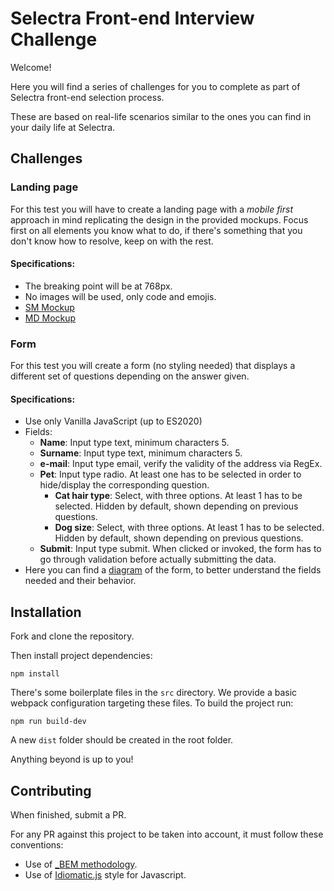 # Selectra Front-end Interview Challenge

Welcome!

Here you will find a series of challenges for you to complete as part of Selectra front-end selection process.

These are based on real-life scenarios similar to the ones you can find in your daily life at Selectra. 

## Challenges

### Landing page
For this test you will have to create a landing page with a _mobile first_ approach in mind replicating the design in the provided mockups. Focus first on all elements you know what to do, if there's something that you don't know how to resolve, keep on with the rest.
 

#### Specifications:

- The breaking point will be at 768px.
- No images will be used, only code and emojis. 
- [SM Mockup](./img/ex1-sm.png)
- [MD Mockup](./img/ex1-md.png)


### Form
For this test you will create a form (no styling needed) that displays a different set of questions depending on the answer given.

#### Specifications:
- Use only Vanilla JavaScript (up to ES2020)
- Fields:
  - **Name**: Input type text, minimum characters 5.
  - **Surname**: Input type text, minimum characters 5.
  - **e-mail**: Input type email, verify the validity of the address via RegEx.
  - **Pet**: Input type radio. At least one has to be selected in order to hide/display the corresponding question.
    - **Cat hair type**: Select, with three options. At least 1 has to be selected. Hidden by default, shown depending on previous questions.
    - **Dog size**: Select, with three options. At least 1 has to be selected. Hidden by default, shown depending on previous questions.
  - **Submit**: Input type submit. When clicked or invoked, the form has to go through validation before actually submitting the data. 
- Here you can find a [diagram](./img/ex2-form.jpg) of the form, to better understand the fields needed and their behavior.  

## Installation

Fork and clone the repository.

Then install project dependencies:
```
npm install
```

There's some boilerplate files in the `src` directory. We provide a basic webpack configuration targeting these files. To build the project run:
```
npm run build-dev
```
A new `dist` folder should be created in the root folder.
 
Anything beyond is up to you! 

## Contributing
When finished, submit a PR.

For any PR against this project to be taken into account, it must follow these conventions:

- Use of [_BEM methodology](http://getbem.com/).
- Use of [Idiomatic.js](https://github.com/rwaldron/idiomatic.js/) style for Javascript.
